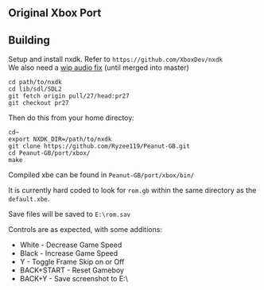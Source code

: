 ## Original Xbox Port

## Building

Setup and install nxdk. Refer to `https://github.com/XboxDev/nxdk`  
We also need a [wip audio fix](https://github.com/XboxDev/nxdk-sdl/pull/27) (until merged into master)
```
cd path/to/nxdk
cd lib/sdl/SDL2
git fetch origin pull/27/head:pr27
git checkout pr27
```

Then do this from your home directoy:  
```
cd~
export NXDK_DIR=/path/to/nxdk
git clone https://github.com/Ryzee119/Peanut-GB.git
cd Peanut-GB/port/xbox/
make
```
Compiled xbe can be found in `Peanut-GB/port/xbox/bin/`

It is currently hard coded to look for `rom.gb` within the same directory as the `default.xbe`.

Save files will be saved to `E:\rom.sav`

Controls are as expected, with some additions:

 - White - Decrease Game Speed
 - Black - Increase Game Speed
 - Y - Toggle Frame Skip on or Off
 - BACK+START - Reset Gameboy
 - BACK+Y - Save screenshot to E:\
